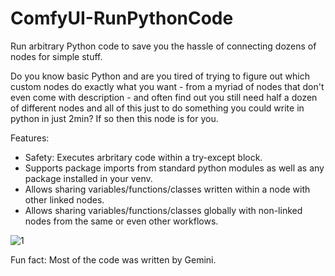# ComfyUI-RunPythonCode
Run arbitrary Python code to save you the hassle of connecting dozens of nodes for simple stuff.

Do you know basic Python and are you tired of trying to figure out which custom nodes do exactly what you want - from a myriad of nodes that don't even come with description - and often find out you still need half a dozen of different nodes and all of this just to do something you could write in python in just 2min?
If so then this node is for you.

Features:
- Safety: Executes arbritary code within a try-except block.
- Supports package imports from standard python modules as well as any package installed in your venv.
- Allows sharing variables/functions/classes written within a node with other linked nodes.
- Allows sharing variables/functions/classes globally with non-linked nodes from the same or even other workflows.

![1](https://github.com/user-attachments/assets/3b9b819c-fdd4-44bb-b800-06ac20725bb2)


Fun fact: Most of the code was written by Gemini.
